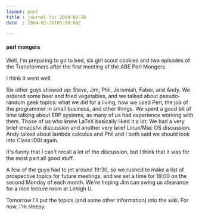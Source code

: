```yaml
---
layout: post
title : journal for 2004-02-26
date  : 2004-02-26T05:00:00Z

---
```

<h4>perl mongers</h4>Well, I'm preparing to go to bed, six girl scout cookies and two episodes of the Transformers after the first meeting of the ABE Perl Mongers.

I think it went well.

Six other guys showed up: Steve, Jim, Phil, Jeremiah, Faber, and Andy.  We ordered some beer and fried vegetables, and we talked about pseudo-random geek topics:  what we did for a living, how we used Perl, the job of the programmer in small business, and other things.  We spent a good bit of time talking about ERP systems, as many of us had experience working with them.  Those of us who knew LaTeX basically liked it a lot.  We had a very brief emacs/vi discussion and another very brief Linux/Mac OS discussion.  Andy talked about lambda calculus and Phil and I both said we should look into Class::DBI again.

It's funny that I can't recall a lot of the discussion, but I think that it was for the most part all good stuff.

A few of the guys had to jet around 19:30, so we rushed to make a list of prospective topics for future meetings, and we set a time for 19:00 on the second Monday of each month.  We're hoping Jim can swing us clearance for a nice lecture room at Lehigh U.

Tomorrow I'll put the topics (and some other information) into the wiki.  For now, I'm sleepy.

